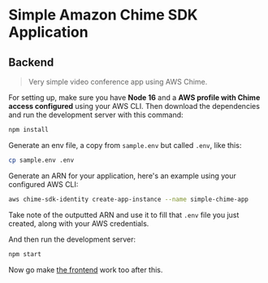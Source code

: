 # Simple Amazon Chime SDK Application
## Backend

> Very simple video conference app using AWS Chime.

For setting up, make sure you have **Node 16** and a **AWS profile with Chime access configured** using your AWS CLI. Then download the dependencies and run the development server with this command:

```sh
npm install
```

Generate an env file, a copy from `sample.env` but called `.env`, like this:

```sh
cp sample.env .env
```

Generate an ARN for your application, here's an example using your configured AWS CLI:

```sh
aws chime-sdk-identity create-app-instance --name simple-chime-app
```

Take note of the outputted ARN and use it to fill that `.env` file you just created, along with
your AWS credentials.

And then run the development server:

```sh
npm start
```

Now go make [the frontend](https://github.com/WebRTCventures/simple-chime-frontend) work too after this.
